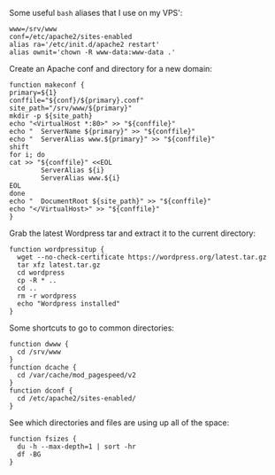 ---
---

Some useful `bash` aliases that I use on my VPS':

```
www=/srv/www
conf=/etc/apache2/sites-enabled
alias ra='/etc/init.d/apache2 restart'
alias ownit='chown -R www-data:www-data .'
```

Create an Apache conf and directory for a new domain:

```
function makeconf {
primary=${1}
conffile="${conf}/${primary}.conf"
site_path="/srv/www/${primary}"
mkdir -p ${site_path}
echo "<VirtualHost *:80>" >> "${conffile}"
echo "  ServerName ${primary}" >> "${conffile}"
echo "  ServerAlias www.${primary}" >> "${conffile}"
shift
for i; do
cat >> "${conffile}" <<EOL
        ServerAlias ${i}
        ServerAlias www.${i}
EOL
done
echo "  DocumentRoot ${site_path}" >> "${conffile}"
echo "</VirtualHost>" >> "${conffile}"
}
```

Grab the latest Wordpress tar and extract it to the current directory:

```
function wordpressitup {
  wget --no-check-certificate https://wordpress.org/latest.tar.gz
  tar xfz latest.tar.gz
  cd wordpress
  cp -R * ..
  cd ..
  rm -r wordpress
  echo "Wordpress installed"
}
```

Some shortcuts to go to common directories:

```
function dwww {
  cd /srv/www
}
function dcache {
  cd /var/cache/mod_pagespeed/v2
}
function dconf {
  cd /etc/apache2/sites-enabled/
}
```

See which directories and files are using up all of the space:

```
function fsizes {
  du -h --max-depth=1 | sort -hr
  df -BG
}
```

